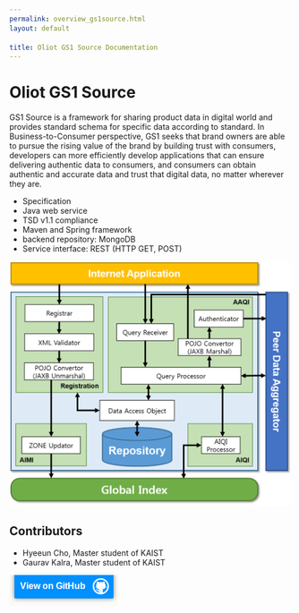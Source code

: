 ```yaml
---
permalink: overview_gs1source.html
layout: default

title: Oliot GS1 Source Documentation
---
```


Oliot GS1 Source
===========================================
GS1 Source is a framework for sharing product data in digital world and provides standard schema for specific data according to standard. In Business-to-Consumer perspective, GS1 seeks that brand owners are able to pursue the rising value of the brand by building trust with consumers, developers can more efficiently develop applications that can ensure delivering authentic data to consumers, and consumers can obtain authentic and accurate data and trust that digital data, no matter wherever they are.

* Specification
 * Java web service
 * TSD v1.1 compliance
 * Maven and Spring framework
 * backend repository: MongoDB
 * Service interface: REST (HTTP GET, POST)

![thumbnail](images/gs1source-pics/DataAggregator_v2_3.png)

## Contributors
 * Hyeeun Cho, Master student of KAIST
 * Gaurav Kalra, Master student of KAIST
 
[![thumbnail](images/viewon.png)](https://github.com/gs1oliot/gs1source)
